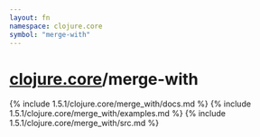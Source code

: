 ```yaml
---
layout: fn
namespace: clojure.core
symbol: "merge-with"
---
```


# [clojure.core](../)/merge-with

{% include 1.5.1/clojure.core/merge_with/docs.md %}
{% include 1.5.1/clojure.core/merge_with/examples.md %}
{% include 1.5.1/clojure.core/merge_with/src.md %}

